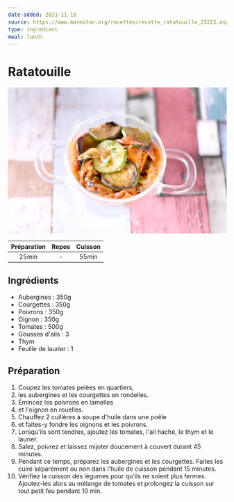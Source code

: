 ```yaml
---
date-added: 2021-11-18
source: https://www.marmiton.org/recettes/recette_ratatouille_23223.aspx
type: ingredient
meal: lunch
---
```


# Ratatouille

![](images/Ratatouille.jpg)

| Préparation | Repos | Cuisson |
|:-----------:|:-----:|:-------:|
|    25min    |   -   |  55min  |

## Ingrédients

- Aubergines : 350g
- Courgettes : 350g
- Poivrons : 350g
- Oignon : 350g
- Tomates : 500g
- Gousses d'ails : 3
- Thym
- Feuille de laurier : 1

## Préparation

1. Coupez les tomates pelées en quartiers,
2. les aubergines et les courgettes en rondelles.
3. Émincez les poivrons en lamelles
4. et l'oignon en rouelles.
5. Chauffez 2 cuillères à soupe d'huile dans une poêle
6. et faites-y fondre les oignons et les poivrons.
7. Lorsqu'ils sont tendres, ajoutez les tomates, l'ail haché, le thym et le laurier.
8. Salez, poivrez et laissez mijoter doucement à couvert durant 45 minutes.
9. Pendant ce temps, préparez les aubergines et les courgettes. Faites les cuire séparément ou non dans l'huile de cuisson pendant 15 minutes.
10. Vérifiez la cuisson des légumes pour qu'ils ne soient plus fermes. Ajoutez-les alors au mélange de tomates et prolongez la cuisson sur tout petit feu pendant 10 min.
